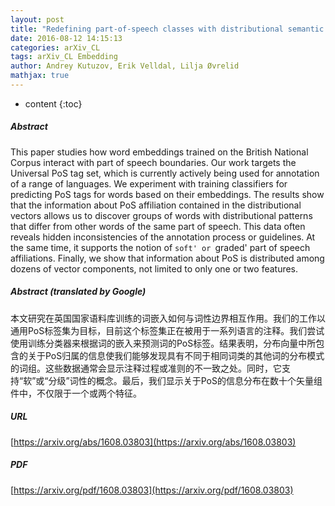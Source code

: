 ```yaml
---
layout: post
title: "Redefining part-of-speech classes with distributional semantic models"
date: 2016-08-12 14:15:13
categories: arXiv_CL
tags: arXiv_CL Embedding
author: Andrey Kutuzov, Erik Velldal, Lilja Øvrelid
mathjax: true
---
```


* content
{:toc}

##### Abstract
This paper studies how word embeddings trained on the British National Corpus interact with part of speech boundaries. Our work targets the Universal PoS tag set, which is currently actively being used for annotation of a range of languages. We experiment with training classifiers for predicting PoS tags for words based on their embeddings. The results show that the information about PoS affiliation contained in the distributional vectors allows us to discover groups of words with distributional patterns that differ from other words of the same part of speech. This data often reveals hidden inconsistencies of the annotation process or guidelines. At the same time, it supports the notion of `soft' or `graded' part of speech affiliations. Finally, we show that information about PoS is distributed among dozens of vector components, not limited to only one or two features.

##### Abstract (translated by Google)
本文研究在英国国家语料库训练的词嵌入如何与词性边界相互作用。我们的工作以通用PoS标签集为目标，目前这个标签集正在被用于一系列语言的注释。我们尝试使用训练分类器来根据词的嵌入来预测词的PoS标签。结果表明，分布向量中所包含的关于PoS归属的信息使我们能够发现具有不同于相同词类的其他词的分布模式的词组。这些数据通常会显示注释过程或准则的不一致之处。同时，它支持“软”或“分级”词性的概念。最后，我们显示关于PoS的信息分布在数十个矢量组件中，不仅限于一个或两个特征。

##### URL
[https://arxiv.org/abs/1608.03803](https://arxiv.org/abs/1608.03803)

##### PDF
[https://arxiv.org/pdf/1608.03803](https://arxiv.org/pdf/1608.03803)

